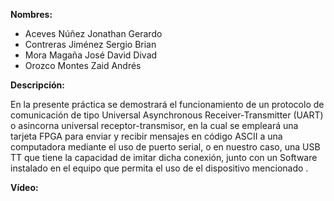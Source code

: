 __Nombres:__ 
- Aceves Núñez Jonathan Gerardo
- Contreras Jiménez Sergio Brian
- Mora Magaña José David Divad
- Orozco Montes Zaid Andrés

__Descripción:__

En la presente práctica se demostrará el funcionamiento de un protocolo de comunicación de tipo Universal Asynchronous Receiver-Transmitter
(UART) o asincorna universal receptor-transmisor, en la cual se empleará una tarjeta FPGA para enviar y recibir mensajes en código ASCII
a una computadora mediante el uso de puerto serial, o en nuestro caso, una USB TT que tiene la capacidad de imitar dicha conexión, junto
con un Software instalado en el equipo que permita el uso de el dispositivo mencionado .


__Vídeo:__
